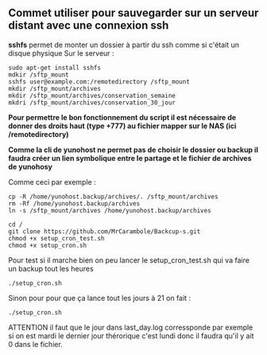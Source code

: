 ## Commet utiliser pour sauvegarder sur un serveur distant avec une connexion ssh

**sshfs** permet de monter un dossier à partir du ssh comme si c'était un disque physique
Sur le serveur :
```
sudo apt-get install sshfs
mdkir /sftp_mount
sshfs user@example.com:/remotedirectory /sftp_mount
mkdir /sftp_mount/archives
mkdir /sftp_mount/archives/conservation_semaine
mkdri /sftp_mount/archives/conservation_30_jour
```
**Pour permettre le bon fonctionnement du script il est nécessaire de donner des droits haut (type +777) au fichier mapper sur le NAS (ici /remotedirectory)**

**Comme la cli de yunohost ne permet pas de choisir le dossier ou backup il faudra créer un lien symbolique entre le partage et le fichier de archives de yunohosy**

Comme ceci par exemple :
```
cp -R /home/yunohost.backup/archives/. /sftp_mount/archives
rm -Rf /home/yunohost.backup/archives
ln -s /sftp_mount/archives /home/yunohost.backup/archives
```

```
cd /
git clone https://github.com/MrCarambole/Backcup-s.git
chmod +x setup_cron_test.sh
chmod +x setup_cron.sh
```

Pour test si il marche bien on peu lancer le setup_cron_test.sh qui va faire un backup tout les heures
```
./setup_cron.sh
```

Sinon pour pour que ça lance tout les jours à 21 on fait :
```
./setup_cron.sh
```

ATTENTION il faut que le jour dans last_day.log corressponde par exemple si on est mardi le dernier jour thérorique c'est lundi donc il faudra qu'il y ait 0 dans le fichier.
